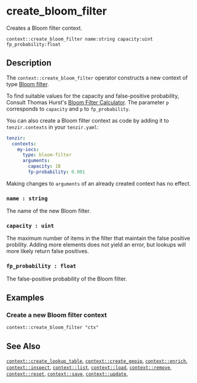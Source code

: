 # create_bloom_filter

Creates a Bloom filter context.

```tql
context::create_bloom_filter name:string capacity:uint fp_probability:float
```

## Description

The `context::create_bloom_filter` operator constructs a new context of type
[Bloom filter](../../../enrichment/README.md#bloom-filter).

To find suitable values for the capacity and false-positive probability, Consult
Thomas Hurst's [Bloom Filter Calculator](https://hur.st/bloomfilter/). The
parameter `p` corresponds to `capacity` and `p` to `fp_probability`.

You can also create a Bloom filter context as code by adding it to
`tenzir.contexts` in your `tenzir.yaml`:

```yaml {0} title="<prefix>/etc/tenzir/tenzir.yaml"
tenzir:
  contexts:
    my-iocs:
      type: bloom-filter
      arguments:
        capacity: 1B
        fp-probability: 0.001
```

Making changes to `arguments` of an already created context has no effect.

### `name : string`

The name of the new Bloom filter.

### `capacity : uint`

The maximum number of items in the filter that maintain the false positive
probility. Adding more elements does not yield an error, but lookups will
more likely return false positives.

### `fp_probability : float`

The false-positive probability of the Bloom filter.

## Examples

### Create a new Bloom filter context

```tql
context::create_bloom_filter "ctx"
```

## See Also

[`context::create_lookup_table`](create_lookup_table.md),
[`context::create_geoip`](create_geoip.md),
[`context::enrich`](enrich.md),
[`context::inspect`](inspect.md),
[`context::list`](list.md),
[`context::load`](load.md),
[`context::remove`](remove.md),
[`context::reset`](update.md),
[`context::save`](save.md),
[`context::update`](update.md),
